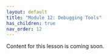 ```yaml
---
layout: default
title: "Module 12: Debugging Tools"
has_children: true
nav_order: 12
---
```


Content for this lesson is coming soon.
